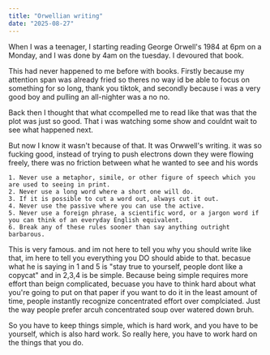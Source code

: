 ```yaml
---
title: "Orwellian writing"
date: "2025-08-27"
---
```


When I was a teenager, I starting reading George Orwell's 1984 at 6pm on a Monday, and I was done by 4am on the tuesday. I devoured that book.

This had never happened to me before with books. Firstly because my attention span was already fried so theres no way id be able to focus on something for so long, thank you tiktok, and secondly because i was a very good boy and pulling an all-nighter was a no no.

Back then I thought that what ccompelled me to read like that was that the plot was just so good. That i was watching some show and couldnt wait to see what happened next.

But now I know it wasn't because of that. It was Orwwell's writing. it was so fucking good, instead of trying to push electrons down they were flowing freely, there was no friction between what he wanted to see and his words

    1. Never use a metaphor, simile, or other figure of speech which you are used to seeing in print.
    2. Never use a long word where a short one will do.
    3. If it is possible to cut a word out, always cut it out.
    4. Never use the passive where you can use the active.
    5. Never use a foreign phrase, a scientific word, or a jargon word if you can think of an everyday English equivalent.
    6. Break any of these rules sooner than say anything outright barbarous.


This is very famous. and im not here to tell you why you should write like that, im here to tell you everything you DO should abide to that.
becasue what he is saying in 1 and 5 is "stay true to yourself, people dont like a copycat" and in 2,3,4 is be simple. Because being simple requires more effort than beign complicated, becuase you have to think hard about what you're going to put on that paper if you want to do it in the least amount of time, people instantly recognize concentrated effort over complciated. Just the way people prefer arcuh concentrated soup over watered down bruh. 


So you have to keep things simple, which is hard work, and you have to be yourself, which is also hard work. So really here, you have to work hard on the things that you do.